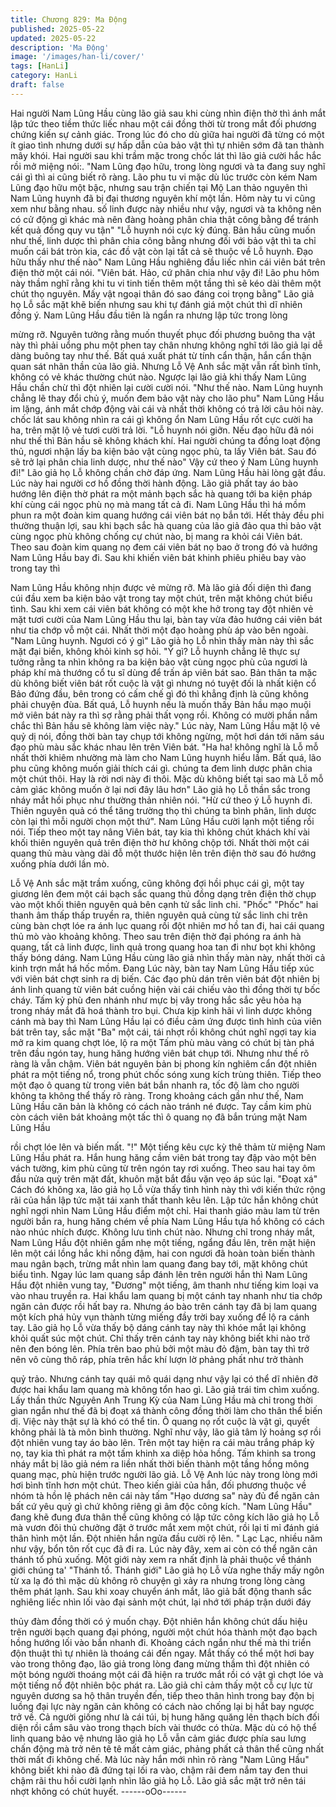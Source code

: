 ```yaml
---
title: Chương 829: Ma Động
published: 2025-05-22
updated: 2025-05-22
description: 'Ma Động'
image: '/images/han-li/cover/'
tags: [HanLi]
category: HanLi
draft: false
---
```


Hai người Nam Lũng Hầu cùng lão giả sau khi cùng nhìn điện thờ
thì ánh mắt lập tức theo tiềm thức liếc nhau một cái đồng thời từ
trong mắt đối phương chứng kiến sự cảnh giác.
Trong lúc đó cho dù gìữa hai người đã từng có một ít giao tình
nhưng dưới sự hấp dẫn của bảo vật thì tự nhiên sớm đã tan
thành mây khói.
Hai người sau khi trầm mặc trong chốc lát thì lão giả cười hắc hắc
rồi mở miệng nói:.
"Nam Lũng đạo hữu, trong lòng ngươi và ta đang suy nghĩ cái gì
thì ai cũng biết rõ ràng. Lão phu tu vi mặc dù lúc trước còn kém
Nam Lũng đạo hữu một bậc, nhưng sau trận chiến tại Mộ Lan
thảo nguyên thì Nam Lũng huynh đã bị đại thương nguyên khí
một lần. Hôm này tu vi cũng xem như bằng nhau. số linh được
này nhiều như vậy, ngươi và ta không nên có cử động gì khác mà
nên đàng hoàng phân chia thật công bằng để tránh kết quả đồng
quy vu tận"
"Lỗ huynh nói cực kỳ đúng. Bản hầu cũng muốn như thế, linh
dược thì phân chia công bằng nhưng đối với bảo vật thì ta chỉ
muốn cái bát tròn kia, các đồ vật còn lại tất cả sẽ thuộc về Lỗ
huynh. Đạo hữu thấy như thế nào" Nam Lũng Hầu nghiêng đầu
liếc nhìn cái viên bát trên điện thờ một cái nói.
"Viên bát. Hảo, cứ phân chia như vậy đi! Lão phu hôm này thầm
nghĩ rằng khi tu vi tinh tiến thêm một tầng thì sẽ kéo dài thêm một
chút thọ nguyên. Mấy vật ngoại thân đó sao đáng coi trọng bằng"
Lão giả họ Lỗ sắc mặt khẽ biến nhưng sau khi tự đánh giá một
chút thì dĩ nhiên đồng ý.
Nam Lũng Hầu đầu tiên là ngẩn ra nhưng lập tức trong lòng

mừng rỡ. Nguyên tưởng rằng muốn thuyết phục đối phương
buông tha vật này thì phải uổng phu một phen tay chân nhưng
không nghĩ tới lão giả lại dễ dàng buông tay như thế. Bất quá xuất
phát từ tính cẩn thận, hắn cẩn thận quan sát nhãn thần của lão
giả. Nhưng Lỗ Vệ Anh sắc mặt vẫn rất bình tĩnh, không có vẻ
khác thường chút nào. Ngược lại lão giả khi thấy Nam Lũng Hầu
chần chừ thì đột nhiên lại cười cười nói.
"Như thế nào. Nam Lũng huynh chẳng lẽ thay đổi chủ ý, muốn
đem bảo vật này cho lão phu"
Nam Lũng Hầu im lặng, ánh mắt chớp động vài cái và nhất thời
không có trả lời câu hỏi này. chốc lát sau không nhìn ra cái gì
không ổn Nam Lũng Hầu rốt cực cười ha ha, trên mặt lộ vẻ tươi
cười trả lời.
"Lỗ huynh nói giỡn. Nếu đạo hữu đã nói như thế thì Bản hầu sẽ
không khách khí. Hai người chúng ta đồng loạt động thủ, ngươi
nhận lấy ba kiện bảo vật cùng ngọc phù, ta lấy Viên bát. Sau đó
sẽ trở lại phân chia linh dược, như thế nào"
Vậy cứ theo ý Nam Lũng huynh đi!" Lão giả họ Lỗ không chần
chờ đáp ứng.
Nam Lũng Hầu hài lòng gật đầu. Lúc này hai người cơ hồ đồng
thời hành động.
Lão giả phất tay áo bào hướng lên điện thờ phát ra một mảnh
bạch sắc hà quang tới ba kiện pháp khí cùng cái ngọc phù nọ mà
mang tất cả đi. Nam Lũng Hầu thì há mồm phun ra một đoàn kim
quang hướng cái viên bát nọ bắn tới.
Hết thảy đều phi thường thuận lợi, sau khi bạch sắc hà quang của
lão giả đảo qua thì bảo vật cùng ngọc phù không chống cự chút
nào, bị mang ra khỏi cái Viên bát. Theo sau đoàn kim quang
nọ đem cái viên bát nọ bao ở trong đó và hướng Nam Lũng Hầu
bay đi.
Sau khi khiến viên bát khinh phiêu phiêu bay vào trong tay thì

Nam Lũng Hầu không nhịn được vẻ mừng rỡ. Mà lão giả đối diện
thì đang cúi đầu xem ba kiện bảo vật trong tay một chút, trên mặt
không chút biểu tình.
Sau khi xem cái viên bát không có một khe hở trong tay đột nhiên
vẻ mặt tươi cười của Nam Lũng Hầu thu lại, bàn tay vừa đảo
hướng cái viên bát như tia chớp vỗ một cái. Nhất thời một đạo
hoàng phù áp vào bên ngoài.
"Nam Lũng huynh. Ngươi có ý gì" Lão giả họ Lỗ nhìn thấy màn
này thì sắc mặt đại biến, không khỏi kinh sợ hỏi.
"Ý gì? Lỗ huynh chẳng lẽ thực sự tưởng rằng ta nhìn không ra ba
kiện bảo vật cùng ngọc phù của ngươi là pháp khí mà thướng cổ
tu sĩ dùng để trấn áp viên bát sao. Bản thân ta mặc dù không biết
viên bát rốt cuộc là vật gì nhưng nó tuyệt đối là nhất kiện cổ Bảo
đứng đầu, bên trong có cấm chế gì đó thì khẳng định là cũng
không phải chuyện đùa. Bất quá, Lỗ huynh nếu là muốn thấy Bản
hầu mạo muội mở viên bát này ra thì sợ rằng phải thất vọng rồi.
Không có mười phần nắm chắc thì Bản hầu sẽ không làm việc
này." Lúc này, Nam Lũng Hầu mặt lộ vẻ quỷ dị nói, đồng thời bàn
tay chụp tới không ngừng, một hơi dán tới năm sáu đạo phù màu
sắc khác nhau lên trên Viên bát.
"Ha ha! không nghĩ là Lỗ mỗ nhất thời khiêm nhường mà làm cho
Nam Lũng huynh hiểu lầm. Bất quá, lão phu cũng không muốn
giải thích cái gì. chúng ta đem linh dược phân chia một chút thôi.
Hay là rời nơi này đi thôi. Mặc dù không biết tại sao mà Lỗ mỗ
cảm gìác không muốn ở lại nơi đây lâu hơn" Lão giả họ Lỗ thần
sắc trong nháy mắt hồi phục như thường thản nhiên nói.
"Hừ cứ theo ý Lỗ huynh đi. Thiên nguyên quả có thể tăng trường
thọ thì chúng ta bình phân, linh dược còn lại thì mỗi người chọn
một thứ". Nam Lũng Hầu cười lạnh một tiếng rồi nói. Tiếp theo
một tay nâng Viên bát, tay kia thì không chút khách khí vài khối
thiên nguyên quả trên điện thờ hư không chộp tới.
Nhất thời một cái quang thủ màu vàng dài đỗ một thước hiện lên
trên điện thờ sau đó hướng xuống phía dưới lần mò.

Lỗ Vệ Anh sắc mặt trầm xuống, cũng không đợi hồi phục cái gì,
một tay giương lên đem một cái bạch sắc quang thủ đồng dạng
trên điện thờ chụp vào một khối thiên nguyên quả bên cạnh tử sắc
linh chi.
"Phốc" "Phốc" hai thanh âm thấp thấp truyền ra, thiên nguyên quả
cùng tử sắc linh chi trên cùng bàn chợt lóe ra ánh lục quang rồi
đột nhiên mơ hồ tan đi, hai cái quang thủ mò vào khoảng không.
Theo sau trên điện thờ đại phóng ra ánh hà quang, tất cả linh
được, linh quả trong quang hoa tan đi như bọt khi không thấy
bóng dáng.
Nam Lũng Hầu cùng lão giả nhìn thấy màn này, nhất thời cả kinh
trợn mắt há hốc mồm.
Đang Lúc này, bàn tay Nam Lũng Hầu tiếp xúc với viên bát chợt
sinh ra dị biến.
Các đạo phù dán trên viên bát đột nhiên bị ánh linh quang từ viên
bát cuồng hiện vài cái chiếu vào thì đồng thời tự bốc cháy.
Tấm kỷ phù đen nhánh như mực bị vây trong hắc sắc yêu hỏa hạ
trong nháy mắt đã hoá thành tro bụi.
Chưa kịp kinh hãi vì linh dược không cánh mà bay thì Nam Lũng
Hầu lại có điều cảm ứng được tình hình của viên bát trên tay, sắc
mặt "Ba" một cái, tái nhợt rồi không chút nghĩ ngợi tay kia mở ra
kim quang chợt lóe, lộ ra một Tấm phù màu vàng có chút bị tàn
phá trên đầu ngón tay, hung hăng hướng viên bát chụp tới.
Nhưng như thế rõ ràng là vẫn chậm. Viên bát nguyên bản bị
phong kín nghiêm cẩn đột nhiên phát ra một tiếng nổ, trong phút
chốc sóng xung kích trùng thiên. Tiếp theo một đạo ô quang từ
trong viên bát bắn nhanh ra, tốc độ làm cho người không ta không
thể thấy rõ ràng.
Trong khoảng cách gần như thế, Nam Lũng Hầu căn bản là không
có cách nào tránh né được. Tay cầm kim phù còn cách viên bát
khoảng một tấc thì ô quang nọ đã bắn trúng mặt Nam Lũng Hầu

rồi chợt lóe lên và biến mất.
"!"
Một tiếng kêu cực kỳ thê thảm từ miệng Nam Lũng Hầu phát ra.
Hắn hung hăng cầm viên bát trong tay đập vào một bên vách
tường, kim phù cũng từ trên ngón tay rơi xuống. Theo sau hai tay
ôm đầu nửa quỳ trên mặt đất, khuôn mặt bắt đầu vặn vẹo áp súc
lại.
"Đoạt xá"
Cách đó không xa, lão giả họ Lỗ vừa thấy tình hình này thì với
kiến thức rộng rãi của hắn lập tức mặt tái xanh thất thanh kêu lên.
Lập tức hắn không chút nghĩ ngợi nhìn Nam Lũng Hầu điểm một
chỉ. Hai thanh giáo màu lam từ trên người bắn ra, hung hăng
chém về phía Nam Lũng Hầu tựa hồ không có cách nào nhúc
nhích được. Không lưu tình chút nào.
Nhưng chỉ trong nháy mắt, Nam Lũng Hầu đột nhiên gầm nhẹ một
tiếng, ngẩng đầu lên, trên mặt hiện lên một cái lồng hắc khi nồng
đậm, hai con ngươi đã hoàn toàn biến thành mau ngân bạch,
trừng mắt nhìn lam quang đang bay tới, mặt không chút biểu tình.
Ngay lúc lam quang sắp đánh lên trên người hắn thì Nam Lũng
Hầu đột nhiên vung tay, "Đương" một tiếng, âm thanh như tiếng
kim loại va vào nhau truyền ra. Hai khẩu lam quang bị một cánh
tay nhanh như tia chớp ngăn cản được rồi hất bay ra.
Nhưng áo bào trên cánh tay đã bị lam quang một kích phá hủy
vụn thành từng miếng đầy trời bay xuống để lộ ra cánh tay.
Lão giả họ Lỗ vừa thấy bộ dáng cánh tay này thì khóe mắt lại
không khỏi quất súc một chút.
Chỉ thấy trên cánh tay này không biết khi nào trở nên đen bóng
lên. Phía trên bao phủ bởi một màu đỏ đậm, bàn tay thì trở nên vô
cùng thô ráp, phía trên hắc khí lượn lờ phảng phất như trở thành

quỷ trảo. Nhưng cánh tay quái mô quái dạng như vậy lại có thể dĩ
nhiên đỡ được hai khẩu
lam quang mà không tổn hao gì.
Lão giả trái tim chìm xuống. Lấy thần thức Nguyên Anh Trung Kỳ
của Nam Lũng Hầu mà chỉ trong thời gìan ngắn như thế đã bị
đoạt xá thành công đồng thời làm cho thân thể biến dị. Việc
này thật sự là khó có thể tin. Ô quang nọ rốt cuộc là vật gì, quyết
không phải là tà môn bình thường.
Nghĩ như vậy, lão giả tâm lý hoảng sợ rồi đột nhiên vung tay áo
bào lên. Trên một tay hiện ra cái màu trắng pháp kỳ nọ, tay kia thì
phát ra một tấm khinh xa diệp hỏa hồng.
Tấm khinh sa trong nháy mắt bị lão giả ném ra liền nhất thời biến
thành một tầng hồng mông quang mạc, phù hiện trước người lão
giả.
Lỗ Vệ Anh lúc này trong lòng mới hơi bình tĩnh hơn một chút.
Theo kiến giải của hắn, đối phương thuộc về nhóm tà hồn lệ
phách nên cái này tấm "Hạo dương sa" này đủ để ngăn cản bất
cứ yêu quỷ gì chứ không riêng gì âm độc công kích.
"Nam Lũng Hầu" đang khẽ đung đưa thân thể cũng không có lập
tức công kích lão giả họ Lỗ mà vươn đôi thủ chưởng đặt ở trước
mắt xem một chút, rồi lại tỉ mỉ đánh giá thân hình một lần. Đột
nhiên hắn ngửa đầu cười rộ lên. " Lạc Lạc, nhiều năm như vậy,
bổn tôn rốt cục đã đi ra. Lúc này đây, xem ai còn có thể ngăn cản
thánh tổ phủ xuống. Một giới này xem ra nhất định là phải thuộc
về thánh giới chúng ta'
"Thánh tổ. Thánh giới" Lão giả họ Lỗ vừa nghe thấy mấy ngôn từ
xa lạ đó thì mặc dù không rõ chuyện gì xảy ra nhưng trong lòng
càng thêm phát lạnh.
Sau khi xoay chuyển ánh mắt, lão giả bất động thanh sắc nghiêng
liếc nhìn lối vào đại sảnh một chút, lại nhớ tới pháp trận dưới đáy

thủy đàm đồng thời có ý muốn chạy.
Đột nhiên hắn không chút dấu hiệu trên người bạch quang đại
phóng, người một chút hóa thành một đạo bạch hồng hướng lối
vào bắn nhanh đi.
Khoảng cách ngắn như thế mà thi triển độn thuật thì tự nhiên là
thoáng cái đến ngay. Mắt thấy có thể một hơi bay vào trong thông
đạo, lão giả trong lòng đang mừng thầm thì đột nhiên có một bóng
người thoáng một cái đã hiện ra trước mắt rồi có vật gì chợt lóe
và một tiếng nổ đột nhiên bộc phát ra.
Lão giả chỉ cảm thấy một cỗ cự lực từ nguyên dương sa hộ thân
truyền đến, tiếp theo thân hình trong bay độn bị luồng đại lực này
ngăn cản không có cách nào chống lại bị hắt bay ngược trở về.
Cả người giống như là cái túi, bị hung hăng quăng lên thạch bích
đối diện rồi cắm sâu vào trong thạch bích vài thước có thừa.
Mặc dù có hộ thể linh quang bảo vệ nhưng lão giả họ Lỗ vẫn cảm
giác được phía sau lưng chấn động mà trở nên tê tê mất cảm
giác, phảng phất cả thân thể cũng nhất thời mất đi không chế.
Mà lúc này hắn mới nhìn rõ ràng "Nam Lũng Hầu" không biết khi
nào đã đứng tại lối ra vào, chậm rãi đem nắm tay đen thui chậm
rãi thu hồi cười lạnh nhìn lão giả họ Lỗ. Lão giả sắc mặt trở nên
tái nhợt không có chút huyết.
------oOo------
